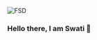 ![FSD](https://user-images.githubusercontent.com/113897763/232605265-f9a2c653-ba53-4fe8-b2ff-e08b5f2ad83a.jpg)
### Hello there, I am Swati 👋

<!--
**shhotie/shhotie** is a ✨ _special_ ✨ repository because its `README.md` (this file) appears on your GitHub profile.

Here are some ideas to get you started:

- 🔭 I’m currently working on ...
- 🌱 I’m currently learning ...
- 👯 I’m looking to collaborate on ...
- 🤔 I’m looking for help with ...
- 💬 Ask me about ...
- 📫 How to reach me: ...
- 😄 Pronouns: ...
- ⚡ Fun fact: ...
-->
